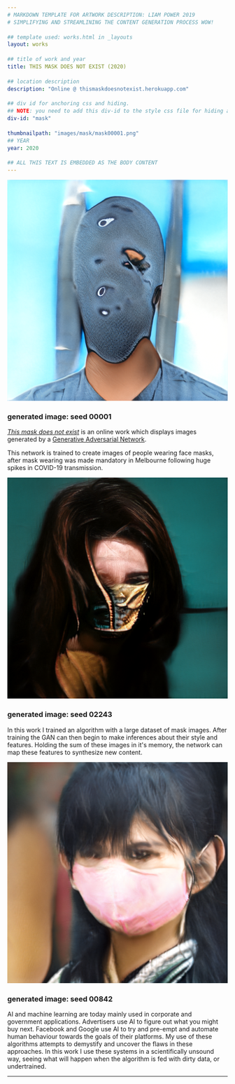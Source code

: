 ```yaml
---
# MARKDOWN TEMPLATE FOR ARTWORK DESCRIPTION: LIAM POWER 2019
# SIMPLIFYING AND STREAMLINING THE CONTENT GENERATION PROCESS WOW!

## template used: works.html in _layouts
layout: works

## title of work and year 
title: THIS MASK DOES NOT EXIST (2020)

## location description
description: "Online @ thismaskdoesnotexist.herokuapp.com"

## div id for anchoring css and hiding. 
## NOTE: you need to add this div-id to the style css file for hiding and showing of divs to work
div-id: "mask"

thumbnailpath: "images/mask/mask00001.png"
## YEAR
year: 2020

## ALL THIS TEXT IS EMBEDDED AS THE BODY CONTENT
---
```


![seed 00001](images/mask/mask00001.png)
### generated image: seed 00001

[*This mask does not exist*](https://www.thismaskdoesnotexist.herokuapp.com)
is an online work which displays images generated by a [Generative Adversarial Network](https://en.wikipedia.org/wiki/Generative_adversarial_network). 

This network is trained to create images of people wearing face masks, after mask wearing was made mandatory in Melbourne following huge spikes in COVID-19 transmission. 

![seed 00002](images/mask/mask00002.png)
### generated image: seed 02243

In this work I trained an algorithm with a large dataset of mask images. After training the GAN can then begin to make inferences about their style and features. Holding the sum of these images in it's memory, the network can map these features to synthesize new content.


![seed 00003](images/mask/mask00003.png)
### generated image: seed 00842


AI and machine learning are today mainly used in corporate and government applications. Advertisers use AI to figure out what you might buy next. Facebook and Google use AI to try and pre-empt and automate human behaviour towards the goals of their platforms. My use of these algorithms attempts to demystify and uncover the flaws in these approaches. In this work I use these systems in a scientifically unsound way, seeing what will happen when the algorithm is fed with dirty data, or undertrained.



___


